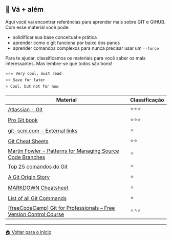 ## 🚀 Vá + além

Aqui você vai encontrar referências para aprender mais sobre GIT e GIHUB. Com esse material você pode:

- solidificar sua base conceitual e prática
- aprender como o git funciona por baixo dos panos
- aprender comandos complexos para nunca precisar usar um `--force`

Para te ajudar, classificamos os materiais para você saber os mais interessantes. Mas lembre-se que todos são bons!

    ⭐⭐⭐ Very cool, must read
    ⭐⭐ Save for later
    ⭐ Cool, but not for now

| Material                                                                                                                | Classificação |
| ----------------------------------------------------------------------------------------------------------------------- | ------------- |
| [Atlassian - Git](https://www.atlassian.com/git)                                                                        | ⭐⭐⭐        |
| [Pro Git book](https://git-scm.com/book/en/v2/)                                                                         | ⭐⭐⭐        |
| [git-scm.com - External links](https://git-scm.com/doc/ext)                                                             | ⭐            |
| [Git Cheat Sheets](https://training.github.com/)                                                                        | ⭐⭐          |
| [Martin Fowler - Patterns for Managing Source Code Branches](https://martinfowler.com/articles/branching-patterns.html) | ⭐            |
| [Top 25 comandos do Git](https://www.codigofonte.com.br/artigos/top-25-comandos-do-git)                                 | ⭐            |
| [A Git Origin Story](https://www.linuxjournal.com/content/git-origin-story)                                             | ⭐            |
| [MARKDOWN Cheatsheet](https://enterprise.github.com/downloads/en/markdown-cheatsheet.pdf)                               | ⭐            |
| [List of all Git Commands](https://dev.to/web/list-of-all-git-commands-4m83)                                            | ⭐            |
| [[freeCodeCamp] Git for Professionals – Free Version Control Course](https://www.freecodecamp.org/news/git-for-professionals/) | ⭐⭐⭐        |
---

[🏠 Voltar para o início](./../README.md)
